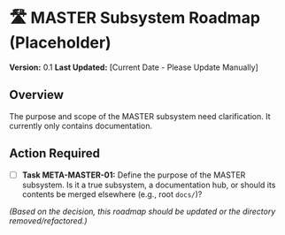 # 🛣️ MASTER Subsystem Roadmap (Placeholder)

**Version:** 0.1
**Last Updated:** [Current Date - Please Update Manually]

## Overview

The purpose and scope of the MASTER subsystem need clarification. It currently only contains documentation.

## Action Required

*   [ ] **Task META-MASTER-01:** Define the purpose of the MASTER subsystem. Is it a true subsystem, a documentation hub, or should its contents be merged elsewhere (e.g., root `docs/`)?

*(Based on the decision, this roadmap should be updated or the directory removed/refactored.)*
